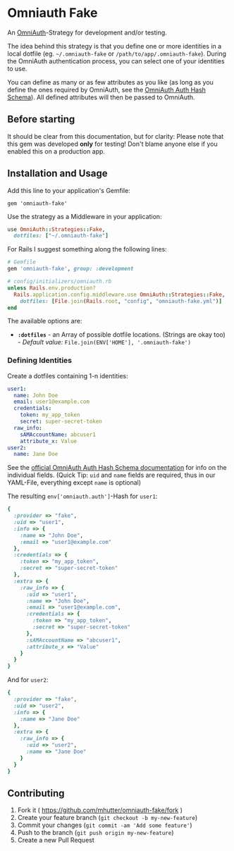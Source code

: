 # Omniauth Fake

An [OmniAuth](https://github.com/intridea/omniauth)-Strategy for development and/or testing.

The idea behind this strategy is that you define one or more identities in a local dotfile (eg. `~/.omniauth-fake` or `/path/to/app/.omniauth-fake`). During the OmniAuth authentication process, you can select one of your identities to use.

You can define as many or as few attributes as you like (as long as you define the ones required by OmniAuth, see the [OmniAuth Auth Hash Schema][auth-schema]). All defined attributes will then be passed to OmniAuth.

## Before starting

It should be clear from this documentation, but for clarity: Please note that this gem was developed **only** for testing! Don't blame anyone else if you enabled this on a production app.

## Installation and Usage

Add this line to your application's Gemfile:

    gem 'omniauth-fake'

Use the strategy as a Middleware in your application:

```ruby
use OmniAuth::Strategies::Fake,
  dotfiles: ["~/.omniauth-fake"]
```

For Rails I suggest something along the following lines:

```ruby
# Gemfile
gem 'omniauth-fake', group: :development

# config/initializers/omniauth.rb
unless Rails.env.production?
  Rails.application.config.middleware.use OmniAuth::Strategies::Fake,
    dotfiles: [File.join(Rails.root, "config", "omniauth-fake.yml")]
end
```

The available options are:

* **`:dotfiles`** - an Array of possible dotfile locations. (Strings are okay too) - _Default value:_ `File.join(ENV['HOME'], '.omniauth-fake')`


### Defining Identities

Create a dotfiles containing 1-n identities:

```yaml
user1:
  name: John Doe
  email: user1@example.com
  credentials:
    token: my_app_token
    secret: super-secret-token
  raw_info:
    sAMAccountName: abcuser1
    attribute_x: Value
user2:
  name: Jane Doe
```

See the [official OmniAuth Auth Hash Schema documentation][auth-schema] for info on the individual fields. (Quick Tip: `uid` and `name` fields are required, thus in our YAML-File, everything except `name` is optional)

The resulting `env['omniauth.auth']`-Hash for `user1`:

```ruby
{
  :provider => "fake",
  :uid => "user1",
  :info => {
    :name => "John Doe",
    :email => "user1@example.com"
  },
  :credentials => {
    :token => "my_app_token",
    :secret => "super-secret-token"
  },
  :extra => {
    :raw_info => {
      :uid => "user1",
      :name => "John Doe",
      :email => "user1@example.com",
      :credentials => {
        :token => "my_app_token",
        :secret => "super-secret-token"
      },
      :sAMAccountName => "abcuser1",
      :attribute_x => "Value"
    }
  }
}
```
And for `user2`:

```ruby
{
  :provider => "fake",
  :uid => "user2",
  :info => {
    :name => "Jane Doe"
  },
  :extra => {
    :raw_info => {
      :uid => "user2",
      :name => "Jane Doe"
    }
  }
}
```

## Contributing

1. Fork it ( https://github.com/mhutter/omniauth-fake/fork )
2. Create your feature branch (`git checkout -b my-new-feature`)
3. Commit your changes (`git commit -am 'Add some feature'`)
4. Push to the branch (`git push origin my-new-feature`)
5. Create a new Pull Request

[auth-schema]: https://github.com/intridea/omniauth/wiki/Auth-Hash-Schema
